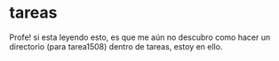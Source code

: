 # tareas

Profe! si esta leyendo esto, es que me aún no descubro como hacer un directorio (para tarea1508) dentro de tareas, estoy en ello.
